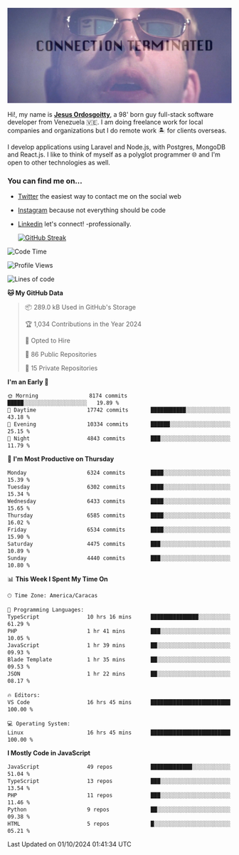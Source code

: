 ![hackers movie reference](./disconnected.jpg)

Hi!, my name is [**Jesus Ordosgoitty**](https://jodaz.dev), a 98' born guy full-stack software developer from Venezuela 🇻🇪. I am doing freelance work for local companies and organizations but I do remote work 🏝️ for clients overseas. 

I develop applications using Laravel and Node.js, with Postgres, MongoDB and React.js. I like to think of myself as a polyglot programmer 🌐 and I'm open to other technologies as well.

### You can find me on...

- [Twitter](https://twitter.com/jodaz_) the easiest way to contact me on the social web
- [Instagram](https://instagram.com/jodaz_) because not everything should be code
- [Linkedin](https://linkedin.com/in/jodaz) let's connect! -professionally.


    [![GitHub Streak](https://streak-stats.demolab.com?user=jodaz&theme=tokyonight)](https://git.io/streak-stats)

<!--START_SECTION:waka-->
![Code Time](http://img.shields.io/badge/Code%20Time-7%2C348%20hrs%2047%20mins-blue)

![Profile Views](http://img.shields.io/badge/Profile%20Views-0-blue)

![Lines of code](https://img.shields.io/badge/From%20Hello%20World%20I%27ve%20Written-83.2%20million%20lines%20of%20code-blue)

**🐱 My GitHub Data** 

> 📦 289.0 kB Used in GitHub's Storage 
 > 
> 🏆 1,034 Contributions in the Year 2024
 > 
> 💼 Opted to Hire
 > 
> 📜 86 Public Repositories 
 > 
> 🔑 15 Private Repositories 
 > 
**I'm an Early 🐤** 

```text
🌞 Morning                8174 commits        █████░░░░░░░░░░░░░░░░░░░░   19.89 % 
🌆 Daytime                17742 commits       ███████████░░░░░░░░░░░░░░   43.18 % 
🌃 Evening                10334 commits       ██████░░░░░░░░░░░░░░░░░░░   25.15 % 
🌙 Night                  4843 commits        ███░░░░░░░░░░░░░░░░░░░░░░   11.79 % 
```
📅 **I'm Most Productive on Thursday** 

```text
Monday                   6324 commits        ████░░░░░░░░░░░░░░░░░░░░░   15.39 % 
Tuesday                  6302 commits        ████░░░░░░░░░░░░░░░░░░░░░   15.34 % 
Wednesday                6433 commits        ████░░░░░░░░░░░░░░░░░░░░░   15.65 % 
Thursday                 6585 commits        ████░░░░░░░░░░░░░░░░░░░░░   16.02 % 
Friday                   6534 commits        ████░░░░░░░░░░░░░░░░░░░░░   15.90 % 
Saturday                 4475 commits        ███░░░░░░░░░░░░░░░░░░░░░░   10.89 % 
Sunday                   4440 commits        ███░░░░░░░░░░░░░░░░░░░░░░   10.80 % 
```


📊 **This Week I Spent My Time On** 

```text
🕑︎ Time Zone: America/Caracas

💬 Programming Languages: 
TypeScript               10 hrs 16 mins      ███████████████░░░░░░░░░░   61.29 % 
PHP                      1 hr 41 mins        ███░░░░░░░░░░░░░░░░░░░░░░   10.05 % 
JavaScript               1 hr 39 mins        ██░░░░░░░░░░░░░░░░░░░░░░░   09.93 % 
Blade Template           1 hr 35 mins        ██░░░░░░░░░░░░░░░░░░░░░░░   09.53 % 
JSON                     1 hr 22 mins        ██░░░░░░░░░░░░░░░░░░░░░░░   08.17 % 

🔥 Editors: 
VS Code                  16 hrs 45 mins      █████████████████████████   100.00 % 

💻 Operating System: 
Linux                    16 hrs 45 mins      █████████████████████████   100.00 % 
```

**I Mostly Code in JavaScript** 

```text
JavaScript               49 repos            █████████████░░░░░░░░░░░░   51.04 % 
TypeScript               13 repos            ███░░░░░░░░░░░░░░░░░░░░░░   13.54 % 
PHP                      11 repos            ███░░░░░░░░░░░░░░░░░░░░░░   11.46 % 
Python                   9 repos             ██░░░░░░░░░░░░░░░░░░░░░░░   09.38 % 
HTML                     5 repos             █░░░░░░░░░░░░░░░░░░░░░░░░   05.21 % 
```




 Last Updated on 01/10/2024 01:41:34 UTC
<!--END_SECTION:waka-->
